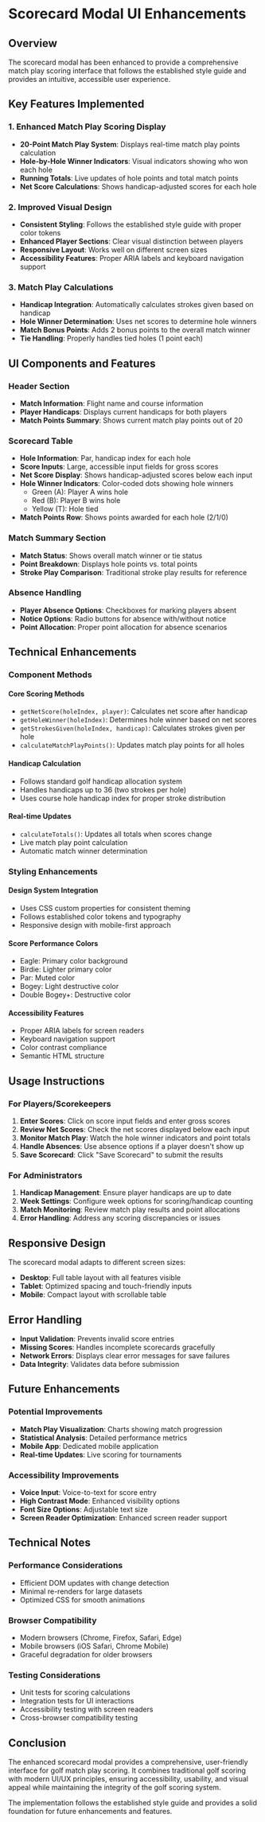# Scorecard Modal UI Enhancements

## Overview

The scorecard modal has been enhanced to provide a comprehensive match play scoring interface that follows the established style guide and provides an intuitive, accessible user experience.

## Key Features Implemented

### 1. Enhanced Match Play Scoring Display

- **20-Point Match Play System**: Displays real-time match play points calculation
- **Hole-by-Hole Winner Indicators**: Visual indicators showing who won each hole
- **Running Totals**: Live updates of hole points and total match points
- **Net Score Calculations**: Shows handicap-adjusted scores for each hole

### 2. Improved Visual Design

- **Consistent Styling**: Follows the established style guide with proper color tokens
- **Enhanced Player Sections**: Clear visual distinction between players
- **Responsive Layout**: Works well on different screen sizes
- **Accessibility Features**: Proper ARIA labels and keyboard navigation support

### 3. Match Play Calculations

- **Handicap Integration**: Automatically calculates strokes given based on handicap
- **Hole Winner Determination**: Uses net scores to determine hole winners
- **Match Bonus Points**: Adds 2 bonus points to the overall match winner
- **Tie Handling**: Properly handles tied holes (1 point each)

## UI Components and Features

### Header Section
- **Match Information**: Flight name and course information
- **Player Handicaps**: Displays current handicaps for both players
- **Match Points Summary**: Shows current match play points out of 20

### Scorecard Table
- **Hole Information**: Par, handicap index for each hole
- **Score Inputs**: Large, accessible input fields for gross scores
- **Net Score Display**: Shows handicap-adjusted scores below each input
- **Hole Winner Indicators**: Color-coded dots showing hole winners
  - Green (A): Player A wins hole
  - Red (B): Player B wins hole  
  - Yellow (T): Hole tied
- **Match Points Row**: Shows points awarded for each hole (2/1/0)

### Match Summary Section
- **Match Status**: Shows overall match winner or tie status
- **Point Breakdown**: Displays hole points vs. total points
- **Stroke Play Comparison**: Traditional stroke play results for reference

### Absence Handling
- **Player Absence Options**: Checkboxes for marking players absent
- **Notice Options**: Radio buttons for absence with/without notice
- **Point Allocation**: Proper point allocation for absence scenarios

## Technical Enhancements

### Component Methods

#### Core Scoring Methods
- `getNetScore(holeIndex, player)`: Calculates net score after handicap
- `getHoleWinner(holeIndex)`: Determines hole winner based on net scores
- `getStrokesGiven(holeIndex, handicap)`: Calculates strokes given per hole
- `calculateMatchPlayPoints()`: Updates match play points for all holes

#### Handicap Calculation
- Follows standard golf handicap allocation system
- Handles handicaps up to 36 (two strokes per hole)
- Uses course hole handicap index for proper stroke distribution

#### Real-time Updates
- `calculateTotals()`: Updates all totals when scores change
- Live match play point calculation
- Automatic match winner determination

### Styling Enhancements

#### Design System Integration
- Uses CSS custom properties for consistent theming
- Follows established color tokens and typography
- Responsive design with mobile-first approach

#### Score Performance Colors
- Eagle: Primary color background
- Birdie: Lighter primary color
- Par: Muted color
- Bogey: Light destructive color
- Double Bogey+: Destructive color

#### Accessibility Features
- Proper ARIA labels for screen readers
- Keyboard navigation support
- Color contrast compliance
- Semantic HTML structure

## Usage Instructions

### For Players/Scorekeepers

1. **Enter Scores**: Click on score input fields and enter gross scores
2. **Review Net Scores**: Check the net scores displayed below each input
3. **Monitor Match Play**: Watch the hole winner indicators and point totals
4. **Handle Absences**: Use absence options if a player doesn't show up
5. **Save Scorecard**: Click "Save Scorecard" to submit the results

### For Administrators

1. **Handicap Management**: Ensure player handicaps are up to date
2. **Week Settings**: Configure week options for scoring/handicap counting
3. **Match Monitoring**: Review match play results and point allocations
4. **Error Handling**: Address any scoring discrepancies or issues

## Responsive Design

The scorecard modal adapts to different screen sizes:
- **Desktop**: Full table layout with all features visible
- **Tablet**: Optimized spacing and touch-friendly inputs
- **Mobile**: Compact layout with scrollable table

## Error Handling

- **Input Validation**: Prevents invalid score entries
- **Missing Scores**: Handles incomplete scorecards gracefully
- **Network Errors**: Displays clear error messages for save failures
- **Data Integrity**: Validates data before submission

## Future Enhancements

### Potential Improvements
- **Match Play Visualization**: Charts showing match progression
- **Statistical Analysis**: Detailed performance metrics
- **Mobile App**: Dedicated mobile application
- **Real-time Updates**: Live scoring for tournaments

### Accessibility Improvements
- **Voice Input**: Voice-to-text for score entry
- **High Contrast Mode**: Enhanced visibility options
- **Font Size Options**: Adjustable text size
- **Screen Reader Optimization**: Enhanced screen reader support

## Technical Notes

### Performance Considerations
- Efficient DOM updates with change detection
- Minimal re-renders for large datasets
- Optimized CSS for smooth animations

### Browser Compatibility
- Modern browsers (Chrome, Firefox, Safari, Edge)
- Mobile browsers (iOS Safari, Chrome Mobile)
- Graceful degradation for older browsers

### Testing Considerations
- Unit tests for scoring calculations
- Integration tests for UI interactions
- Accessibility testing with screen readers
- Cross-browser compatibility testing

## Conclusion

The enhanced scorecard modal provides a comprehensive, user-friendly interface for golf match play scoring. It combines traditional golf scoring with modern UI/UX principles, ensuring accessibility, usability, and visual appeal while maintaining the integrity of the golf scoring system.

The implementation follows the established style guide and provides a solid foundation for future enhancements and features.
